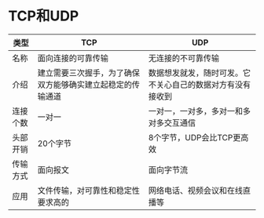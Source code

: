 # TCP和UDP

| 类型 | TCP | UDP |
| --- | --- | --- |
| 名称 | 面向连接的可靠传输 | 无连接的不可靠传输 |
| 介绍 | 建立需要三次握手，为了确保双方能够确实建立起稳定的传输通道 | 数据想发就发，随时可发。它不关心自己的数据对方有没有接收到 |
| 连接个数 | 一对一 | 一对一，一对多，多对一和多对多交互通信 |
| 头部开销 | 20个字节 | 8个字节，UDP会比TCP更高效 |
| 传输方式 | 面向报文 | 面向字节流 |
| 应用 | 文件传输，对可靠性和稳定性要求高的 | 网络电话、视频会议和在线直播等 |